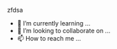 zfdsa
- 🌱 I’m currently learning ...
- 💞️ I’m looking to collaborate on ...
- 📫 How to reach me ...

<!---
TiberiusCultus/TiberiusCultus is a ✨ special ✨ repository because its `README.md` (this file) appears on your GitHub profile.
You can click the Preview link to take a look at your changes.
--->
